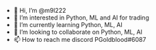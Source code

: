- 👋 Hi, I’m @m9l222
- 👀 I’m interested in Python, ML and AI for trading
- 🌱 I’m currently learning Python, ML, AI
- 💞️ I’m looking to collaborate on Python, ML, AI
- 📫 How to reach me discord PGoldblood#6087

<!---
m9l222/m9l222 is a ✨ special ✨ repository because its `README.md` (this file) appears on your GitHub profile.
You can click the Preview link to take a look at your changes.
--->
